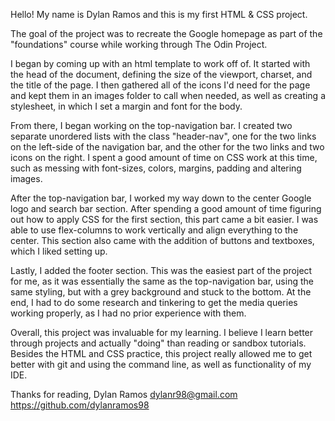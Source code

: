 Hello! My name is Dylan Ramos and this is my first HTML & CSS project.

The goal of the project was to recreate the Google homepage as part of the "foundations" course while working through The Odin Project.

I began by coming up with an html template to work off of. It started with the head of the document, defining the size of the viewport, charset, and the title of the page. I then gathered all of the icons I'd need for the page and kept them in an images folder to call when needed, as well as creating a stylesheet, in which I set a margin and font for the body.

From there, I began working on the top-navigation bar. I created two separate unordered lists with the class "header-nav", one for the two links on the left-side of the navigation bar, and the other for the two links and two icons on the right. I spent a good amount of time on CSS work at this time, such as messing with font-sizes, colors, margins, padding and altering images.

After the top-navigation bar, I worked my way down to the center Google logo and search bar section. After spending a good amount of time figuring out how to apply CSS for the first section, this part came a bit easier. I was able to use flex-columns to work vertically and align everything to the center. This section also came with the addition of buttons and textboxes, which I liked setting up.

Lastly, I added the footer section. This was the easiest part of the project for me, as it was essentially the same as the top-navigation bar, using the same styling, but with a grey background and stuck to the bottom. At the end, I had to do some research and tinkering to get the media queries working properly, as I had no prior experience with them.

Overall, this project was invaluable for my learning. I believe I learn better through projects and actually "doing" than reading or sandbox tutorials. Besides the HTML and CSS practice, this project really allowed me to get better with git and using the command line, as well as functionality of my IDE.

Thanks for reading,
Dylan Ramos
dylanr98@gmail.com
https://github.com/dylanramos98

